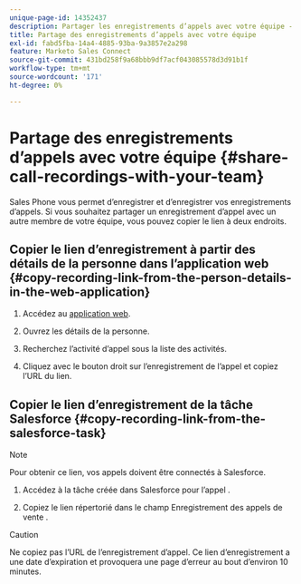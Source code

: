 ```yaml
---
unique-page-id: 14352437
description: Partager les enregistrements d’appels avec votre équipe - Documents Marketo - Documentation du produit
title: Partage des enregistrements d’appels avec votre équipe
exl-id: fabd5fba-14a4-4885-93ba-9a3857e2a298
feature: Marketo Sales Connect
source-git-commit: 431bd258f9a68bbb9df7acf043085578d3d91b1f
workflow-type: tm+mt
source-wordcount: '171'
ht-degree: 0%

---
```


# Partage des enregistrements d’appels avec votre équipe {#share-call-recordings-with-your-team}

Sales Phone vous permet d’enregistrer et d’enregistrer vos enregistrements d’appels. Si vous souhaitez partager un enregistrement d’appel avec un autre membre de votre équipe, vous pouvez copier le lien à deux endroits.

## Copier le lien d’enregistrement à partir des détails de la personne dans l’application web {#copy-recording-link-from-the-person-details-in-the-web-application}

1. Accédez au [application web](https://toutapp.com/login).

1. Ouvrez les détails de la personne.

1. Recherchez l’activité d’appel sous la liste des activités.

1. Cliquez avec le bouton droit sur l’enregistrement de l’appel et copiez l’URL du lien.

## Copier le lien d’enregistrement de la tâche Salesforce {#copy-recording-link-from-the-salesforce-task}

>[!NOTE]
>
>Pour obtenir ce lien, vos appels doivent être connectés à Salesforce.

1. Accédez à la tâche créée dans Salesforce pour l’appel .

1. Copiez le lien répertorié dans le champ Enregistrement des appels de vente .

>[!CAUTION]
>
>Ne copiez pas l’URL de l’enregistrement d’appel. Ce lien d’enregistrement a une date d’expiration et provoquera une page d’erreur au bout d’environ 10 minutes.
